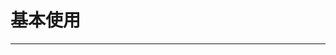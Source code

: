# 基本使用
----

<div id="info" style="font-size:24px;"></div>

<script>
require(['{{module}}'], function(lunar) {
	var now = new Date(),
		year = now.getFullYear(),
		month = now.getMonth(),
		date = now.getDate();

	var l = new lunar(now),
		info = [];

	info.push('现在是：');
	info.push('<br />');
	info.push(year, '年', month + 1, '月', date, '日', '&nbsp;');
	info.push('星期', l.cnDay);
	info.push('<br />');
	info.push('农历', l.lMonth, '月', l.lDate, '&nbsp;', l.term);
	info.push('<br />');
	info.push(l.gzYear, '年', l.gzMonth, '月', l.gzDate, '日', l.gzChrono, '时');
	info.push('<br />');
	info.push(l.animal, '年');
	info.push('<br />');

	var items = l.festival();
	if(items.length) {
		info.push('节日：');
		items.forEach(function(item) {
			info.push(item.desc, '&nbsp;');
		});
	}

	$('#info').html(info.join(''));
});
</script>